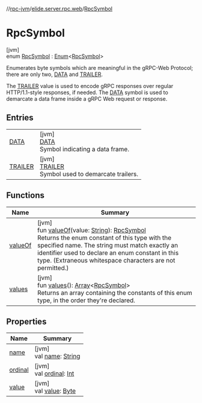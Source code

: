 //[rpc-jvm](../../../index.md)/[elide.server.rpc.web](../index.md)/[RpcSymbol](index.md)

# RpcSymbol

[jvm]\
enum [RpcSymbol](index.md) : [Enum](https://kotlinlang.org/api/latest/jvm/stdlib/kotlin/-enum/index.html)&lt;[RpcSymbol](index.md)&gt; 

Enumerates byte symbols which are meaningful in the gRPC-Web Protocol; there are only two, [DATA](-d-a-t-a/index.md) and [TRAILER](-t-r-a-i-l-e-r/index.md).

The [TRAILER](-t-r-a-i-l-e-r/index.md) value is used to encode gRPC responses over regular HTTP/1.1-style responses, if needed. The [DATA](-d-a-t-a/index.md) symbol is used to demarcate a data frame inside a gRPC Web request or response.

## Entries

| | |
|---|---|
| [DATA](-d-a-t-a/index.md) | [jvm]<br>[DATA](-d-a-t-a/index.md)<br>Symbol indicating a data frame. |
| [TRAILER](-t-r-a-i-l-e-r/index.md) | [jvm]<br>[TRAILER](-t-r-a-i-l-e-r/index.md)<br>Symbol used to demarcate trailers. |

## Functions

| Name | Summary |
|---|---|
| [valueOf](value-of.md) | [jvm]<br>fun [valueOf](value-of.md)(value: [String](https://kotlinlang.org/api/latest/jvm/stdlib/kotlin/-string/index.html)): [RpcSymbol](index.md)<br>Returns the enum constant of this type with the specified name. The string must match exactly an identifier used to declare an enum constant in this type. (Extraneous whitespace characters are not permitted.) |
| [values](values.md) | [jvm]<br>fun [values](values.md)(): [Array](https://kotlinlang.org/api/latest/jvm/stdlib/kotlin/-array/index.html)&lt;[RpcSymbol](index.md)&gt;<br>Returns an array containing the constants of this enum type, in the order they're declared. |

## Properties

| Name | Summary |
|---|---|
| [name](-t-r-a-i-l-e-r/index.md#-372974862%2FProperties%2F-814346341) | [jvm]<br>val [name](-t-r-a-i-l-e-r/index.md#-372974862%2FProperties%2F-814346341): [String](https://kotlinlang.org/api/latest/jvm/stdlib/kotlin/-string/index.html) |
| [ordinal](-t-r-a-i-l-e-r/index.md#-739389684%2FProperties%2F-814346341) | [jvm]<br>val [ordinal](-t-r-a-i-l-e-r/index.md#-739389684%2FProperties%2F-814346341): [Int](https://kotlinlang.org/api/latest/jvm/stdlib/kotlin/-int/index.html) |
| [value](value.md) | [jvm]<br>val [value](value.md): [Byte](https://kotlinlang.org/api/latest/jvm/stdlib/kotlin/-byte/index.html) |
